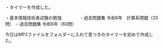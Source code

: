 ・タイマーを作成した。

・基本情報技術者試験の勉強 　 　 　
 ・過去問題集 令和6年　計算系問題（20問）
 ・過去問題集 令和6年（60問）
 

今日はMP3ファイルをフォルダーに入れて音つきのタイマーを初めて作成した。
